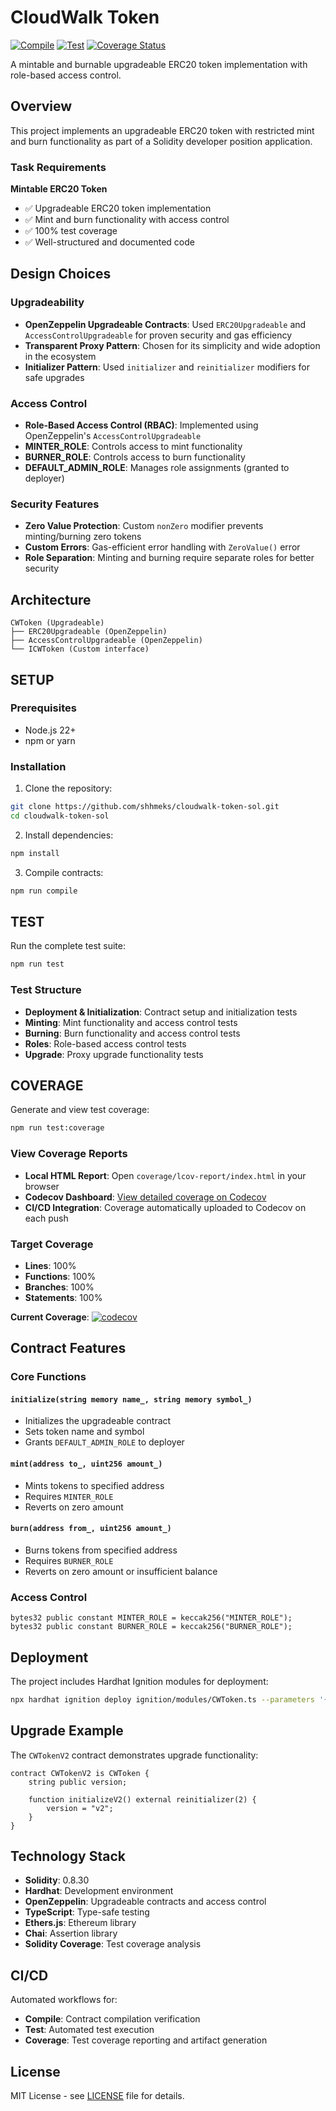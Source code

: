 # CloudWalk Token

[![Compile](https://github.com/shhmeks/cloudwalk-token-sol/workflows/Compile/badge.svg)](https://github.com/shhmeks/cloudwalk-token-sol/actions)
[![Test](https://github.com/shhmeks/cloudwalk-token-sol/workflows/Test/badge.svg)](https://github.com/shhmeks/cloudwalk-token-sol/actions)
[![Coverage Status](https://codecov.io/gh/shhmeks/cloudwalk-token-sol/branch/main/graph/badge.svg)](https://codecov.io/gh/shhmeks/cloudwalk-token-sol)

A mintable and burnable upgradeable ERC20 token implementation with role-based access control.

## Overview

This project implements an upgradeable ERC20 token with restricted mint and burn functionality as part of a Solidity developer position application.

### Task Requirements

**Mintable ERC20 Token**

- ✅ Upgradeable ERC20 token implementation
- ✅ Mint and burn functionality with access control
- ✅ 100% test coverage
- ✅ Well-structured and documented code

## Design Choices

### Upgradeability

- **OpenZeppelin Upgradeable Contracts**: Used `ERC20Upgradeable` and `AccessControlUpgradeable` for proven security and gas efficiency
- **Transparent Proxy Pattern**: Chosen for its simplicity and wide adoption in the ecosystem
- **Initializer Pattern**: Used `initializer` and `reinitializer` modifiers for safe upgrades

### Access Control

- **Role-Based Access Control (RBAC)**: Implemented using OpenZeppelin's `AccessControlUpgradeable`
- **MINTER_ROLE**: Controls access to mint functionality
- **BURNER_ROLE**: Controls access to burn functionality
- **DEFAULT_ADMIN_ROLE**: Manages role assignments (granted to deployer)

### Security Features

- **Zero Value Protection**: Custom `nonZero` modifier prevents minting/burning zero tokens
- **Custom Errors**: Gas-efficient error handling with `ZeroValue()` error
- **Role Separation**: Minting and burning require separate roles for better security

## Architecture

```
CWToken (Upgradeable)
├── ERC20Upgradeable (OpenZeppelin)
├── AccessControlUpgradeable (OpenZeppelin)
└── ICWToken (Custom interface)
```

## SETUP

### Prerequisites

- Node.js 22+
- npm or yarn

### Installation

1. Clone the repository:

```bash
git clone https://github.com/shhmeks/cloudwalk-token-sol.git
cd cloudwalk-token-sol
```

2. Install dependencies:

```bash
npm install
```

3. Compile contracts:

```bash
npm run compile
```

## TEST

Run the complete test suite:

```bash
npm run test
```

### Test Structure

- **Deployment & Initialization**: Contract setup and initialization tests
- **Minting**: Mint functionality and access control tests
- **Burning**: Burn functionality and access control tests
- **Roles**: Role-based access control tests
- **Upgrade**: Proxy upgrade functionality tests

## COVERAGE

Generate and view test coverage:

```bash
npm run test:coverage
```

### View Coverage Reports

- **Local HTML Report**: Open `coverage/lcov-report/index.html` in your browser
- **Codecov Dashboard**: [View detailed coverage on Codecov](https://codecov.io/gh/shhmeks/cloudwalk-token-sol)
- **CI/CD Integration**: Coverage automatically uploaded to Codecov on each push

### Target Coverage

- **Lines**: 100%
- **Functions**: 100%
- **Branches**: 100%
- **Statements**: 100%

**Current Coverage**: [![codecov](https://codecov.io/gh/shhmeks/cloudwalk-token-sol/branch/main/graph/badge.svg)](https://codecov.io/gh/shhmeks/cloudwalk-token-sol)

## Contract Features

### Core Functions

#### `initialize(string memory name_, string memory symbol_)`

- Initializes the upgradeable contract
- Sets token name and symbol
- Grants `DEFAULT_ADMIN_ROLE` to deployer

#### `mint(address to_, uint256 amount_)`

- Mints tokens to specified address
- Requires `MINTER_ROLE`
- Reverts on zero amount

#### `burn(address from_, uint256 amount_)`

- Burns tokens from specified address
- Requires `BURNER_ROLE`
- Reverts on zero amount or insufficient balance

### Access Control

```solidity
bytes32 public constant MINTER_ROLE = keccak256("MINTER_ROLE");
bytes32 public constant BURNER_ROLE = keccak256("BURNER_ROLE");
```

## Deployment

The project includes Hardhat Ignition modules for deployment:

```bash
npx hardhat ignition deploy ignition/modules/CWToken.ts --parameters '{"name": "CloudWalk Token", "symbol": "CWT"}'
```

## Upgrade Example

The `CWTokenV2` contract demonstrates upgrade functionality:

```solidity
contract CWTokenV2 is CWToken {
    string public version;

    function initializeV2() external reinitializer(2) {
        version = "v2";
    }
}
```

## Technology Stack

- **Solidity**: 0.8.30
- **Hardhat**: Development environment
- **OpenZeppelin**: Upgradeable contracts and access control
- **TypeScript**: Type-safe testing
- **Ethers.js**: Ethereum library
- **Chai**: Assertion library
- **Solidity Coverage**: Test coverage analysis

## CI/CD

Automated workflows for:

- **Compile**: Contract compilation verification
- **Test**: Automated test execution
- **Coverage**: Test coverage reporting and artifact generation

## License

MIT License - see [LICENSE](LICENSE) file for details.
